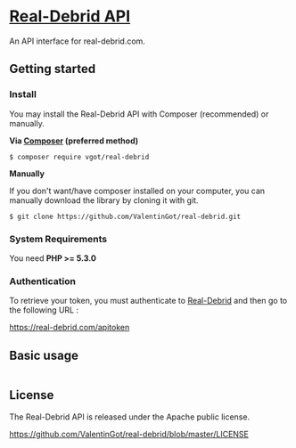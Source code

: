# [Real-Debrid API](https://github.com/ValentinGot/real-debrid)

An API interface for real-debrid.com.

## Getting started

### Install

You may install the Real-Debrid API with Composer (recommended) or manually.

**Via [Composer](https://getcomposer.org) (preferred method)**

```
$ composer require vgot/real-debrid
```

**Manually**

If you don't want/have composer installed on your computer, you can manually download the library by cloning it with git.

```
$ git clone https://github.com/ValentinGot/real-debrid.git
```

### System Requirements

You need **PHP >= 5.3.0**

### Authentication

To retrieve your token, you must authenticate to [Real-Debrid](https://real-debrid.com/) and then go to the following URL :

https://real-debrid.com/apitoken

## Basic usage

```php

```

## License

The Real-Debrid API is released under the Apache public license.

https://github.com/ValentinGot/real-debrid/blob/master/LICENSE
